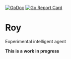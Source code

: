[![GoDoc](https://godoc.org/github.com/crgimenes/Roy?status.png)](https://godoc.org/github.com/crgimenes/Roy)
 [![Go Report Card](https://goreportcard.com/badge/github.com/crgimenes/Roy)](https://goreportcard.com/report/github.com/crgimenes/Roy)

# Roy

Experimental intelligent agent

**This is a work in progress**